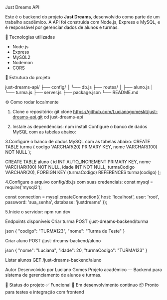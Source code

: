  Just Dreams API

Este é o backend do projeto **Just Dreams**, desenvolvido como parte de um trabalho acadêmico. A API foi construída com Node.js, Express e MySQL, e é responsável por gerenciar dados de alunos e turmas.



 🚀 Tecnologias utilizadas

- Node.js
- Express
- MySQL2
- Nodemon
- CORS

📁 Estrutura do projeto

just-dreams-api/ 
├── config/ 
│   └── db.js
├── routes/ 
│ ├── aluno.js 
│ └── turma.js 
├── server.js 
├── package.json
└── README.md  

⚙️ Como rodar localmente

1. Clone o repositório:
git clone https://github.com/Lucianogomeskt/just-dreams-api.git
cd just-dreams-api

2. Instale as dependências:
npm install
Configure o banco de dados MySQL com as tabelas abaixo:

3.Configure o banco de dados MySQL com as tabelas abaixo:
CREATE TABLE turma (
  codigo VARCHAR(20) PRIMARY KEY,
  nome VARCHAR(100) NOT NULL
);

CREATE TABLE aluno (
  id INT AUTO_INCREMENT PRIMARY KEY,
  nome VARCHAR(100) NOT NULL,
  idade INT NOT NULL,
  turmaCodigo VARCHAR(20),
  FOREIGN KEY (turmaCodigo) REFERENCES turma(codigo)
);

4.Configure o arquivo config/db.js com suas credenciais:
const mysql = require('mysql2');

const connection = mysql.createConnection({
  host: 'localhost',
  user: 'root',
  password: 'sua_senha',
  database: 'justdreams'
});

5.Inicie o servidor:
npm run dev
 
 
 Endpoints disponíveis
 Criar turma
POST /just-dreams-backend/turma

json
{
  "codigo": "TURMA123",
  "nome": "Turma de Teste"
}

 Criar aluno
POST /just-dreams-backend/aluno

json
{
  "nome": "Luciana",
  "idade": 20,
  "turmaCodigo": "TURMA123"
}

Listar alunos
GET /just-dreams-backend/aluno


Autor
Desenvolvido por Luciano Gomes Projeto acadêmico — Backend para sistema de gerenciamento de alunos e turmas.

📌 Status do projeto
✅ Funcional 
🔧 Em desenvolvimento contínuo 
📦 Pronto para testes e integração com frontend
